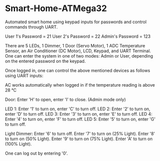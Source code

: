 # Smart-Home-ATMega32
Automated smart home using keypad inputs for passwords and control commands through UART.

User 1's Password = 21
User 2's Password = 22
Admin's Password = 123

There are 5 LEDs, 1 Dimmer, 1 Door (Servo Motor), 1 ADC Temperature Sensor, an Air Conditioner (DC Motor), LCD, Keypad, and UART Terminal.
One can enter the system in one of two modes: Admin or User, depending on the entered password on the keypad.

Once logged in, one can control the above mentioned devices as follows using UART inputs:

AC works automatically when logged in if the temperature reading is above 28 °C

Door: Enter 'H' to open, enter 'I' to close. (Admin mode only)

LED 1: Enter '1' to turn on, enter 'C' to turn off.
LED 2: Enter '2' to turn on, enter 'D' to turn off.
LED 3: Enter '3' to turn on, enter 'E' to turn off.
LED 4: Enter '4' to turn on, enter 'F' to turn off.
LED 5: Enter '5' to turn on, enter 'G' to turn off.

Light Dimmer: Enter '6' to turn off. Enter '7' to turn on (25% Light). Enter '8' to turn on (50% Light). Enter '9' to turn on (75% Light). Enter 'A' to turn on (100% Light).

One can log out by entering '0'.
